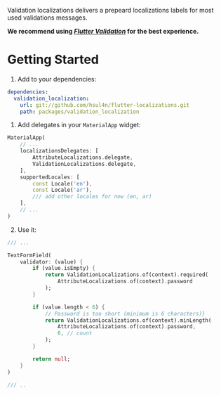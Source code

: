 Validation localizations delivers a prepeard localizations labels for most used validations messages.

**We recommend using [_Flutter Validation_](https://github.com/MoaidAlrazhy/flutter-validation) for the best experience.**

# Getting Started

1. Add to your dependencies:

```yaml
dependencies:
  validation_localization:
    url: git://github.com/hsul4n/flutter-localizations.git
    path: packages/validation_localization
```

1. Add delegates in your `MaterialApp` widget:

```dart
MaterialApp(
	// ...
	localizationsDelegates: [
        AttributeLocalizations.delegate,
		ValidationLocalizations.delegate,
	],
	supportedLocales: [
		const Locale('en'),
		const Locale('ar'),
		/// add other locales for now (en, ar)
	],
	// ...
)
```

2. Use it:

```dart
/// ...

TextFormField(
	validator: (value) {
		if (value.isEmpty) {
			return ValidationLocalizations.of(context).required(
				AttributeLocalizations.of(context).password
			);
		}

		if (value.length < 6) {
			// Password is too short (minimum is 6 characters)}
			return ValidationLocalizations.of(context).minLength(
				AttributeLocalizations.of(context).password,
				6, // count
			);
		}

		return null;
	}
)

/// ..
```
